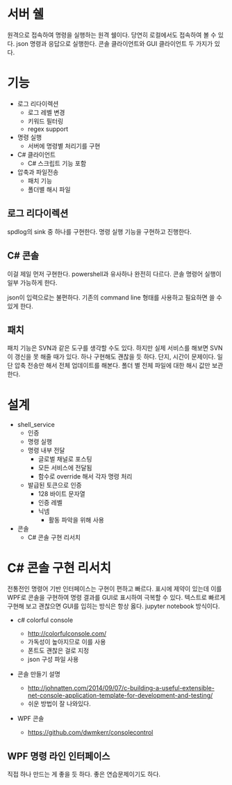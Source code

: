 # 서버 쉘

원격으로 접속하여 명령을 실행하는 원격 쉘이다. 당연히 로컬에서도 접속하여 볼 수 있다. json 명령과 응답으로 실행한다. 콘솔 클라이언트와 GUI 클라이언트 두 가지가 있다. 



# 기능 

- 로그 리다이렉션 
  - 로그 레벨 변경	
  - 키워드 필터링 
  - regex support
- 명령 실행 
  - 서버에 명령별 처리기를 구현 
- C# 클라이언트 
  - C# 스크립트 기능 포함 
- 압축과 파일전송
  - 패치 기능 
  - 폴더별 해시 파일



## 로그 리다이렉션 

spdlog의 sink 중 하나를 구현한다. 명령 실행 기능을 구현하고 진행한다.



## C# 콘솔 

이걸 제일 먼저 구현한다. powershell과 유사하나 완전히 다르다. 콘솔 명령어 실행이 일부 가능하게 한다. 

json이 입력으로는 불편하다.  기존의 command line 형태를 사용하고 필요하면 쓸 수 있게 한다. 



## 패치 

패치 기능은 SVN과 같은 도구를 생각할 수도 있다. 하지만 실제 서비스를 해보면 SVN이 갱신을 못 해줄 때가 있다. 하나 구현해도 괜찮을 듯 하다. 단지, 시간이 문제이다. 일단 압축 전송만 해서 전체 업데이트를 해본다. 폴더 별 전체 파일에 대한 해시 값만 보관한다. 



# 설계 

- shell_service 
  - 인증
  - 명령 실행
  - 명령 내부 전달 
    - 글로벌 채널로 포스팅
    - 모든 서비스에 전달됨
    - 함수로 override 해서 각자 명령 처리
  - 발급된 토큰으로 인증
    - 128 바이트 문자열
    - 인증 레벨
    - 닉넴
      - 활동 파악을 위해 사용
- 콘솔 
  - C# 콘솔 구현 리서치 







# C# 콘솔 구현 리서치 

전통전인 명령어 기반 인터페이스는 구현이 편하고 빠르다. 표시에 제약이 있는데 이를 WPF로 콘솔을 구현하여 명령 결과를 GUI로 표시하여 극복할 수 있다. 텍스트로 빠르게 구현해 보고 괜찮으면 GUI를 입히는 방식은 항상 옳다. jupyter notebook 방식이다. 

- c# colorful console
  - http://colorfulconsole.com/
  - 가독성이 높아지므로 이를 사용 
  - 폰트도 괜찮은 걸로 지정 
  - json 구성 파일 사용 
- 콘솔 만들기 설명
  - http://johnatten.com/2014/09/07/c-building-a-useful-extensible-net-console-application-template-for-development-and-testing/
  - 쉬운 방법이 잘 나와있다. 

- WPF 콘솔
  - https://github.com/dwmkerr/consolecontrol

## WPF 명령 라인 인터페이스 

직접 하나 만드는 게 좋을 듯 하다. 좋은 연습문제이기도 하다. 







